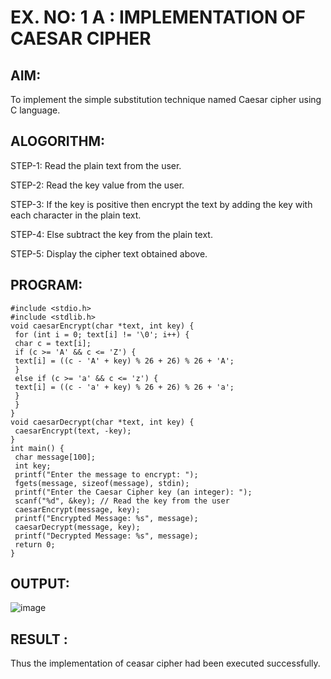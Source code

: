 # EX. NO: 1 A : IMPLEMENTATION OF CAESAR CIPHER

## AIM:
To implement the simple substitution technique named Caesar cipher using C language.

## ALOGORITHM:

STEP-1: Read the plain text from the user.

STEP-2: Read the key value from the user.

STEP-3: If the key is positive then encrypt the text by adding the key with each character in the plain text.

STEP-4: Else subtract the key from the plain text.

STEP-5: Display the cipher text obtained above.

## PROGRAM:
```
#include <stdio.h>
#include <stdlib.h>
void caesarEncrypt(char *text, int key) {
 for (int i = 0; text[i] != '\0'; i++) {
 char c = text[i];
 if (c >= 'A' && c <= 'Z') {
 text[i] = ((c - 'A' + key) % 26 + 26) % 26 + 'A';
 }
 else if (c >= 'a' && c <= 'z') {
 text[i] = ((c - 'a' + key) % 26 + 26) % 26 + 'a';
 }
 }
}
void caesarDecrypt(char *text, int key) {
 caesarEncrypt(text, -key);
}
int main() {
 char message[100]; 
 int key;
 printf("Enter the message to encrypt: ");
 fgets(message, sizeof(message), stdin); 
 printf("Enter the Caesar Cipher key (an integer): ");
 scanf("%d", &key); // Read the key from the user
 caesarEncrypt(message, key);
 printf("Encrypted Message: %s", message);
 caesarDecrypt(message, key);
 printf("Decrypted Message: %s", message);
 return 0;
}
```
## OUTPUT:
![image](https://github.com/user-attachments/assets/1f798f1a-cdbd-468c-8a7f-a8e92f064bee)
## RESULT :
 Thus the implementation of ceasar cipher had been executed successfully.
